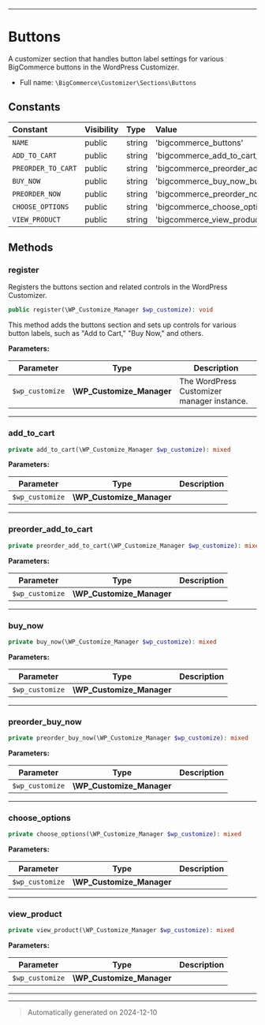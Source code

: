 ***

# Buttons

A customizer section that handles button label settings for various BigCommerce buttons in the WordPress Customizer.



* Full name: `\BigCommerce\Customizer\Sections\Buttons`


## Constants

| Constant | Visibility | Type | Value |
|:---------|:-----------|:-----|:------|
|`NAME`|public|string|&#039;bigcommerce_buttons&#039;|
|`ADD_TO_CART`|public|string|&#039;bigcommerce_add_to_cart_button_label&#039;|
|`PREORDER_TO_CART`|public|string|&#039;bigcommerce_preorder_add_to_cart_button_label&#039;|
|`BUY_NOW`|public|string|&#039;bigcommerce_buy_now_button_label&#039;|
|`PREORDER_NOW`|public|string|&#039;bigcommerce_preorder_now_button_label&#039;|
|`CHOOSE_OPTIONS`|public|string|&#039;bigcommerce_choose_options_button_label&#039;|
|`VIEW_PRODUCT`|public|string|&#039;bigcommerce_view_product_button_label&#039;|


## Methods


### register

Registers the buttons section and related controls in the WordPress Customizer.

```php
public register(\WP_Customize_Manager $wp_customize): void
```

This method adds the buttons section and sets up controls for various button labels,
such as "Add to Cart," "Buy Now," and others.






**Parameters:**

| Parameter | Type | Description |
|-----------|------|-------------|
| `$wp_customize` | **\WP_Customize_Manager** | The WordPress Customizer manager instance. |





***

### add_to_cart



```php
private add_to_cart(\WP_Customize_Manager $wp_customize): mixed
```








**Parameters:**

| Parameter | Type | Description |
|-----------|------|-------------|
| `$wp_customize` | **\WP_Customize_Manager** |  |





***

### preorder_add_to_cart



```php
private preorder_add_to_cart(\WP_Customize_Manager $wp_customize): mixed
```








**Parameters:**

| Parameter | Type | Description |
|-----------|------|-------------|
| `$wp_customize` | **\WP_Customize_Manager** |  |





***

### buy_now



```php
private buy_now(\WP_Customize_Manager $wp_customize): mixed
```








**Parameters:**

| Parameter | Type | Description |
|-----------|------|-------------|
| `$wp_customize` | **\WP_Customize_Manager** |  |





***

### preorder_buy_now



```php
private preorder_buy_now(\WP_Customize_Manager $wp_customize): mixed
```








**Parameters:**

| Parameter | Type | Description |
|-----------|------|-------------|
| `$wp_customize` | **\WP_Customize_Manager** |  |





***

### choose_options



```php
private choose_options(\WP_Customize_Manager $wp_customize): mixed
```








**Parameters:**

| Parameter | Type | Description |
|-----------|------|-------------|
| `$wp_customize` | **\WP_Customize_Manager** |  |





***

### view_product



```php
private view_product(\WP_Customize_Manager $wp_customize): mixed
```








**Parameters:**

| Parameter | Type | Description |
|-----------|------|-------------|
| `$wp_customize` | **\WP_Customize_Manager** |  |





***


***
> Automatically generated on 2024-12-10
